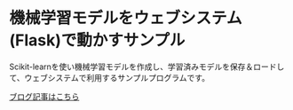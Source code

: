 # 機械学習モデルをウェブシステム(Flask)で動かすサンプル

Scikit-learnを使い機械学習モデルを作成し、学習済みモデルを保存＆ロードして、ウェブシステムで利用するサンプルプログラムです。

[ブログ記事はこちら](https://localab.jp/blog/training-and-deploying-machine-learning-models-using-python/)
